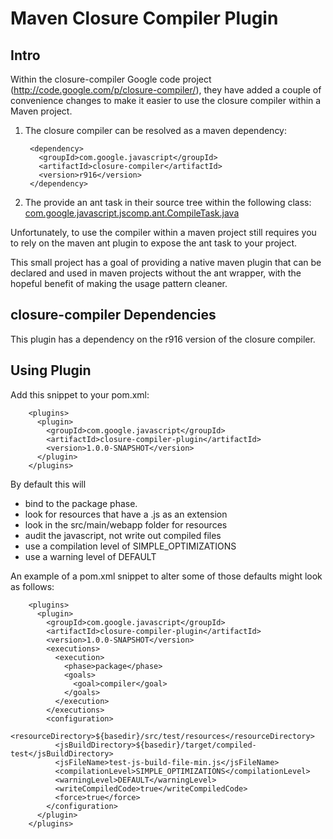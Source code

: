 Maven Closure Compiler Plugin
=============================

Intro
-----

Within the closure-compiler Google code project (http://code.google.com/p/closure-compiler/), they have added a couple
of convenience changes to make it easier to use the closure compiler within a Maven project.

1. The closure compiler can be resolved as a maven dependency:</p>

        <dependency>
          <groupId>com.google.javascript</groupId>
          <artifactId>closure-compiler</artifactId>
          <version>r916</version>
        </dependency>

2. The provide an ant task in their source tree within the following class:
[com.google.javascript.jscomp.ant.CompileTask.java](http://code.google.com/p/closure-compiler/source/browse/trunk/src/com/google/javascript/jscomp/ant/CompileTask.java)

Unfortunately, to use the compiler within a maven project still requires you to rely on the maven
ant plugin to expose the ant task to your project.

This small project has a goal of providing a native maven plugin that can be declared and used in
maven projects without the ant wrapper, with the hopeful benefit of making the usage pattern
cleaner.

closure-compiler Dependencies
-----------------------------

This plugin has a dependency on the r916 version of the closure compiler.

Using Plugin
------------

Add this snippet to your pom.xml:

        <plugins>
          <plugin>
            <groupId>com.google.javascript</groupId>
            <artifactId>closure-compiler-plugin</artifactId>
            <version>1.0.0-SNAPSHOT</version>
          </plugin>
        </plugins>

By default this will

* bind to the package phase.
* look for resources that have a .js as an extension
* look in the src/main/webapp folder for resources
* audit the javascript, not write out compiled files
* use a compilation level of SIMPLE_OPTIMIZATIONS
* use a warning level of DEFAULT

An example of a pom.xml snippet to alter some of those defaults might look as follows:

        <plugins>
          <plugin>
            <groupId>com.google.javascript</groupId>
            <artifactId>closure-compiler-plugin</artifactId>
            <version>1.0.0-SNAPSHOT</version>
            <executions>
              <execution>
                <phase>package</phase>
                <goals>
                  <goal>compiler</goal>
                </goals>
              </execution>
            </executions>
            <configuration>
              <resourceDirectory>${basedir}/src/test/resources</resourceDirectory>
              <jsBuildDirectory>${basedir}/target/compiled-test</jsBuildDirectory>
              <jsFileName>test-js-build-file-min.js</jsFileName>
              <compilationLevel>SIMPLE_OPTIMIZATIONS</compilationLevel>
              <warningLevel>DEFAULT</warningLevel>
              <writeCompiledCode>true</writeCompiledCode>
              <force>true</force>
            </configuration>
          </plugin>
        </plugins>

